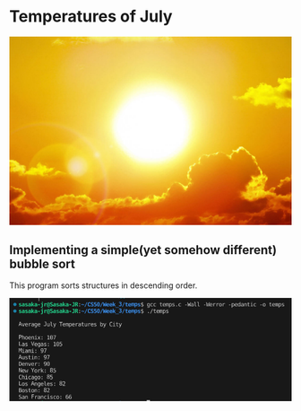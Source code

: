 # Temperatures of July

![Temps](img/Sun.jpeg)

## Implementing a simple(yet somehow different) bubble sort

This program sorts structures in descending order.

![Temps](img/temps.png)
